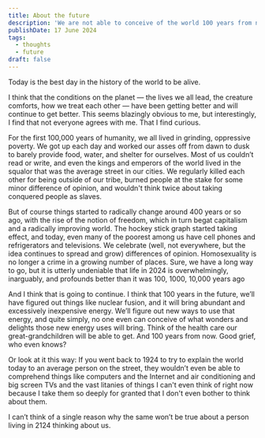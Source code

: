 ```yaml
---
title: About the future
description: 'We are not able to conceive of the world 100 years from now.'
publishDate: 17 June 2024
tags:
  - thoughts
  - future
draft: false
---
```


Today is the best day in the history of the world to be alive.

I think that the conditions on the planet —  the lives we all lead, the creature comforts, how we treat each other — have been getting better and will continue to get better.  This seems blazingly obvious to me, but interestingly, I find that not everyone agrees with me.  That I find curious.

For the first 100,000 years of humanity, we all lived in grinding, oppressive poverty.  We got up each day and worked our asses off from dawn to dusk to barely provide food, water, and shelter for ourselves.  Most of us couldn’t read or write, and even the kings and emperors of the world lived in the squalor that was the average street in our cities. We regularly killed each other for being outside of our tribe, burned people at the stake for some minor difference of opinion, and wouldn't think twice about taking conquered people as slaves.

But of course things started to radically change around 400 years or so ago, with the rise of the notion of freedom, which in turn begat capitalism and a radically improving world.  The hockey stick graph started taking effect, and today, even many of the poorest among us have cell phones and refrigerators and televisions.  We celebrate (well, not everywhere, but the idea continues to spread and grow) differences of opinion. Homosexuality is no longer a crime in a growing number of places.  Sure, we have a long way to go, but it is utterly undeniable that life in 2024 is overwhelmingly, inarguably, and profounds better than it was 100, 1000, 10,000 years ago

And I think that is going to continue.  I think that 100 years in the future, we’ll have figured out things like nuclear fusion, and it will bring abundant and excessively inexpensive energy.   We’ll figure out new ways to use that energy, and quite simply, no one even can conceive of what wonders and delights those new energy uses will bring.  Think of the health care our great-grandchildren will be able to get. And 100 years from now.  Good grief, who even knows?

Or look at it this way:  If you went back to 1924 to try to explain the world today to an average person on the street, they wouldn’t even be able to comprehend things like computers and the Internet and air conditioning and big screen TVs and the vast litanies of things I can't even think of right now because I take them so deeply for granted that I don't even bother to think about them.

I can’t think of a single reason why the same won’t be true about a person living in 2124 thinking about us.
